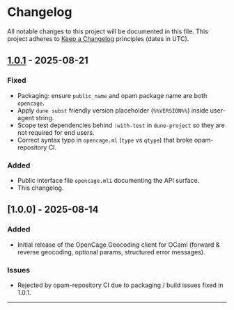 # Changelog

All notable changes to this project will be documented in this file. This project adheres to [Keep a Changelog](https://keepachangelog.com/en/1.0.0/) principles (dates in UTC).

## [1.0.1] - 2025-08-21
### Fixed
- Packaging: ensure `public_name` and opam package name are both `opencage`.
- Apply `dune subst` friendly version placeholder (`%%VERSION%%`) inside user-agent string.
- Scope test dependencies behind `:with-test` in `dune-project` so they are not required for end users.
- Correct syntax typo in `opencage.ml` (`type` vs `qtype`) that broke opam-repository CI.

### Added
- Public interface file `opencage.mli` documenting the API surface.
- This changelog.

## [1.0.0] - 2025-08-14
### Added
- Initial release of the OpenCage Geocoding client for OCaml (forward & reverse geocoding, optional params, structured error messages).

### Issues
- Rejected by opam-repository CI due to packaging / build issues fixed in 1.0.1.

---

[1.0.1]: https://github.com/geonot/opencage-ocaml/compare/1.0.0...1.0.1
